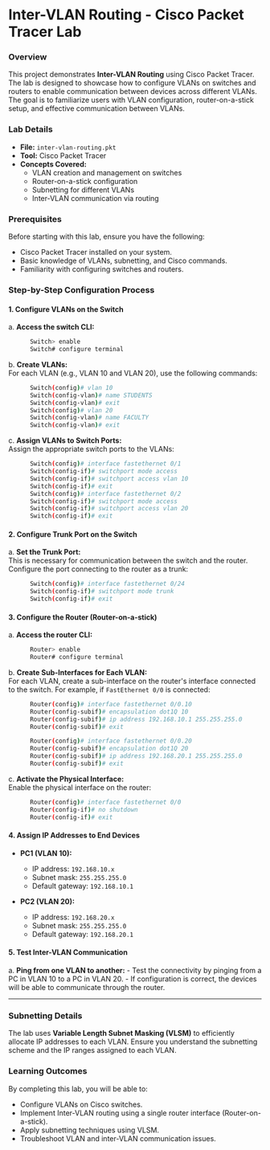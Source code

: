 # Inter-VLAN Routing - Cisco Packet Tracer Lab

### Overview

This project demonstrates **Inter-VLAN Routing** using Cisco Packet Tracer. The lab is designed to showcase how to configure VLANs on switches and routers to enable communication between devices across different VLANs. The goal is to familiarize users with VLAN configuration, router-on-a-stick setup, and effective communication between VLANs.

### Lab Details

- **File:** `inter-vlan-routing.pkt`
- **Tool:** Cisco Packet Tracer
- **Concepts Covered:**
  - VLAN creation and management on switches
  - Router-on-a-stick configuration
  - Subnetting for different VLANs
  - Inter-VLAN communication via routing

### Prerequisites

Before starting with this lab, ensure you have the following:

- Cisco Packet Tracer installed on your system.
- Basic knowledge of VLANs, subnetting, and Cisco commands.
- Familiarity with configuring switches and routers.

### Step-by-Step Configuration Process

#### 1. **Configure VLANs on the Switch**

   a. **Access the switch CLI:**  
```bash
      Switch> enable
      Switch# configure terminal
```

   b. **Create VLANs:**  
      For each VLAN (e.g., VLAN 10 and VLAN 20), use the following commands:
      
```bash
      Switch(config)# vlan 10
      Switch(config-vlan)# name STUDENTS
      Switch(config-vlan)# exit
      Switch(config)# vlan 20
      Switch(config-vlan)# name FACULTY
      Switch(config-vlan)# exit
```

   c. **Assign VLANs to Switch Ports:**  
      Assign the appropriate switch ports to the VLANs:
```bash
      Switch(config)# interface fastethernet 0/1
      Switch(config-if)# switchport mode access
      Switch(config-if)# switchport access vlan 10
      Switch(config-if)# exit
      Switch(config)# interface fastethernet 0/2
      Switch(config-if)# switchport mode access
      Switch(config-if)# switchport access vlan 20
      Switch(config-if)# exit
```

#### 2. **Configure Trunk Port on the Switch**

   a. **Set the Trunk Port:**  
      This is necessary for communication between the switch and the router. Configure the port connecting to the router as a trunk:
```bash
      Switch(config)# interface fastethernet 0/24
      Switch(config-if)# switchport mode trunk
      Switch(config-if)# exit
```

#### 3. **Configure the Router (Router-on-a-stick)**

   a. **Access the router CLI:**
```bash
      Router> enable
      Router# configure terminal
```

   b. **Create Sub-Interfaces for Each VLAN:**  
      For each VLAN, create a sub-interface on the router's interface connected to the switch. For example, if `FastEthernet 0/0` is connected:
```bash
      Router(config)# interface fastethernet 0/0.10
      Router(config-subif)# encapsulation dot1Q 10
      Router(config-subif)# ip address 192.168.10.1 255.255.255.0
      Router(config-subif)# exit

      Router(config)# interface fastethernet 0/0.20
      Router(config-subif)# encapsulation dot1Q 20
      Router(config-subif)# ip address 192.168.20.1 255.255.255.0
      Router(config-subif)# exit
```

   c. **Activate the Physical Interface:**  
      Enable the physical interface on the router:
```bash
      Router(config)# interface fastethernet 0/0
      Router(config-if)# no shutdown
      Router(config-if)# exit
```

#### 4. **Assign IP Addresses to End Devices**

   - **PC1 (VLAN 10):**
     - IP address: `192.168.10.x`
     - Subnet mask: `255.255.255.0`
     - Default gateway: `192.168.10.1`
   
   - **PC2 (VLAN 20):**
     - IP address: `192.168.20.x`
     - Subnet mask: `255.255.255.0`
     - Default gateway: `192.168.20.1`

#### 5. **Test Inter-VLAN Communication**

   a. **Ping from one VLAN to another:**
      - Test the connectivity by pinging from a PC in VLAN 10 to a PC in VLAN 20.
      - If configuration is correct, the devices will be able to communicate through the router.

---

### Subnetting Details

The lab uses **Variable Length Subnet Masking (VLSM)** to efficiently allocate IP addresses to each VLAN. Ensure you understand the subnetting scheme and the IP ranges assigned to each VLAN.

### Learning Outcomes

By completing this lab, you will be able to:
- Configure VLANs on Cisco switches.
- Implement Inter-VLAN routing using a single router interface (Router-on-a-stick).
- Apply subnetting techniques using VLSM.
- Troubleshoot VLAN and inter-VLAN communication issues.
